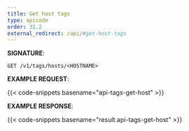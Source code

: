 ```yaml
---
title: Get host tags
type: apicode
order: 31.2
external_redirect: /api/#get-host-tags
---
```


**SIGNATURE**:

`GET /v1/tags/hosts/<HOSTNAME>`

**EXAMPLE REQUEST**:

{{< code-snippets basename="api-tags-get-host" >}}

**EXAMPLE RESPONSE**:

{{< code-snippets basename="result.api-tags-get-host" >}}
